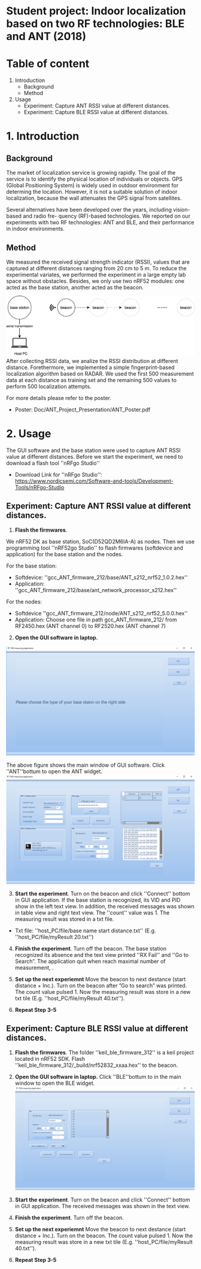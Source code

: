 # Student project: Indoor localization based on two RF technologies: BLE and ANT (2018)

# Table of content
1.  Introduction 
    -   Background
    -   Method
2.  Usage
    -   Experiment: Capture ANT RSSI value at different distances.
    -   Experiment: Capture BLE RSSI value at different distances.


# 1. Introduction

## Background
The market of localization service is growing rapidly. The goal of the service is to identify the physical location of individuals or objects. GPS (Global Positioning System) is widely used in outdoor environment for determing the location. However, it is not a suitable solution of indoor localization, because the wall attenuates the GPS signal from satellites. 

Several alternatives have been developed over the years, including vision-based and radio fre- quency (RF)-based technologies. We reported on our experiments with two RF technologies: ANT and BLE, and their performance in indoor environments.

##  Method

We measured the received signal strength indicator (RSSI), values that are captured at different distances ranging from 20 cm to 5 m. To reduce the experimental variates, we performed the experiment in a large empty lab space without obstacles. Besides, we only use two nRF52 modules: one acted as the base station, another acted as the beacon. 

![experiment](Doc/Presentation/experiment.png)
After collecting RSSI data, we analize the RSSI distribution at different distance. Forethermore, we implemented a simple fingerprint-based localization algorithm based on RADAR. We used the first 500 measurement data at each distance as training set and the remaining 500 values to perform 500 localization attempts. 

For more details please refer to the poster.
-   Poster: Doc/ANT_Project_Presentation/ANT_Poster.pdf

# 2. Usage

The GUI software and the base station were used to capture ANT RSSI value at different distances. Before we start the experiment, we need to download a flash tool ''nRFgo Studio''

-   Download Link for ''nRFgo Studio'': https://www.nordicsemi.com/Software-and-tools/Development-Tools/nRFgo-Studio

## Experiment: Capture ANT RSSI value at different distances.


1. **Flash the firmwares**. 

We nRF52 DK as base station, SoC(D52QD2M6IA-A) as nodes. Then we use programming tool ''nRF52go Studio'' to flash firmwares (softdevice and application) for the base station and the nodes.

For the base station:
-   Softdevice: ''gcc_ANT_firmware_212/base/ANT_s212_nrf52_1.0.2.hex''
-   Application: ''gcc_ANT_firmware_212/base/ant_network_processor_s212.hex''

For the nodes:
-   Softdevice ''gcc_ANT_firmware_212/node/ANT_s212_nrf52_5.0.0.hex''
-   Application: Choose one file in path gcc_ANT_firmware_212/ from RF2450.hex (ANT channel 0) to RF2520.hex (ANT channel 7)

2. **Open the GUI software in laptop.**

![window](./Doc/Presentation/GUI_main.png)

The above figure shows the main window of GUI software. Click ''ANT''bottum to open the ANT widget.
![window](./Doc/Presentation/GUI_ANT.png)

3. **Start the experiment**. Turn on the beacon and click ''Connect'' bottom in GUI application. If the base station is recognized, its VID and PID show in the left text view. In addition, the received messages was shown in table view and right text view. The ''count'' value was 1. The measuring result was stored in a txt file.
-   Txt file: ''host_PC/file/base name start distance.txt'' (E.g. ''host_PC/file/myResult 20.txt'')

4. **Finish the experiment**. Turn off the beacon. The base station recognized its absence and the text view printed ''RX Fail'' and ''Go to Search”. The application quit when reach maximal number of measurement, .

5. **Set up the next experiemnt** Move the beacon to next destance (start distance + Inc.). Turn on the beacon after ”Go to search” was printed. The count value pulsed 1. Now the measuring result was store in a new txt tile (E.g. ''host_PC/file/myResult 40.txt'').

6. **Repeat Step 3-5**

## Experiment: Capture BLE RSSI value at different distances.

1. **Flash the firmwares**. 
The folder ''keil_ble_firmware_312'' is a keil project located in nRF52 SDK. Flash ''keil_ble_firmware_312/_build/nrf52832_xxaa.hex'' to the beacon.

2. **Open the GUI software in laptop.**
Click ''BLE''bottum to in the main window to open the BLE widget.
![window](./Doc/Presentation/GUI_BLE.png)

3. **Start the experiment**. 
Turn on the beacon and click ''Connect'' bottom in GUI application. The received messages was shown in the text view. 

4. **Finish the experiment**.
Turn off the beacon. 

5. **Set up the next experiemnt** 
Move the beacon to next destance (start distance + Inc.). Turn on the beacon. The count value pulsed 1. Now the measuring result was store in a new txt tile (E.g. ''host_PC/file/myResult 40.txt'').

6. **Repeat Step 3-5**

